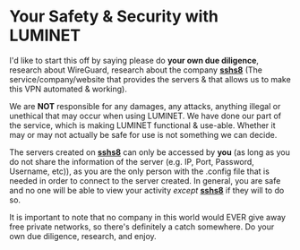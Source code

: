 # Your Safety & Security with LUMINET

I'd like to start this off by saying please do **your own due diligence**, research about WireGuard, research about the company **[sshs8](https://sshs8.com)** (The service/company/website that provides the servers & that allows us to make this VPN automated & working).

We are **NOT** responsible for any damages, any attacks, anything illegal or unethical that may occur when using LUMINET. We have done our part of the service, which is making LUMINET functional & use-able. Whether it may or may not actually be safe for use is not something we can decide.

The servers created on **[sshs8](https://sshs8.com)** can only be accessed by **you** (as long as you do not share the information of the server (e.g. IP, Port, Password, Username, etc)), as you are the only person with the .config file that is needed in order to connect to the server created. In general, you are safe and no one will be able to view your activity *except* **[sshs8](https://sshs8.com)** if they will to do so.

It is important to note that no company in this world would EVER give away free private networks, so there's definitely a catch somewhere.
Do your own due diligence, research, and enjoy.
